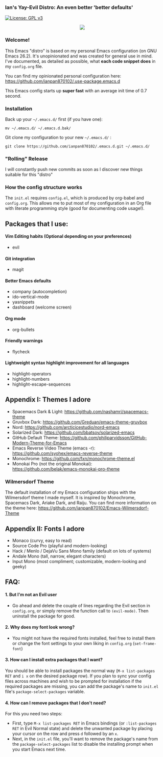 ### Ian's Yay-Evil Distro: An even better 'better defaults'

[![License: GPL v3](https://img.shields.io/badge/License-GPL%20v3-blue.svg)](https://www.gnu.org/licenses/gpl-3.0)

<p align="center">
  <img src="https://upload.wikimedia.org/wikipedia/commons/thumb/0/08/EmacsIcon.svg/120px-EmacsIcon.svg.png" />
</p>

### Welcome!
This Emacs "distro" is based on my personal Emacs configuration (on GNU Emacs 26.2). It's unopinionated and was created for general use in mind. I've documented, as detailed as possible, what **each code snippet does** in my `config.org` file.

You can find my opinionated personal configuration here: https://github.com/ianpan870102/.use-package.emacs.d

This Emacs config starts up **super fast** with an average init time of 0.7 second.

### Installation
Back up your `~/.emacs.d/` first (if you have one):

```mv ~/.emacs.d/ ~/.emacs.d.bak/```

Git clone my configuration to your new `~/.emacs.d/` :

```git clone https://github.com/ianpan870102/.emacs.d.git ~/.emacs.d/```

### "Rolling" Release
I will constantly push new commits as soon as I discover new things suitable for this "distro"

### How the config structure works

The `init.el` requires `config.el`, which is produced by org-babel and `config.org`. This allows me to put most of my configuration in an Org file with literate programming style (good for documenting code usage!).

## Packages that I use:

#### Vim Editing habits (Optional depending on your preferences)
- evil

#### Git integration
- magit

#### Better Emacs defaults
- company (autocompletion)
- ido-vertical-mode
- yasnippets
- dashboard (welcome screen)

#### Org mode
- org-bullets

#### Friendly warnings
- flycheck

#### Lightweight syntax highlight improvement for all languages
- highlight-operators
- highlight-numbers
- highlight-escape-sequences

## Appendix I: Themes I adore
- Spacemacs Dark & Light: https://github.com/nashamri/spacemacs-theme
- Gruvbox Dark: https://github.com/Greduan/emacs-theme-gruvbox
- Nord: https://github.com/arcticicestudio/nord-emacs
- Solarized Dark: https://github.com/bbatsov/solarized-emacs
- GitHub Default Theme: https://github.com/philiparvidsson/GitHub-Modern-Theme-for-Emacs
- Emacs Reverse Video Theme (emacs -r): https://github.com/syohex/emacs-reverse-theme
- Monochrome: https://github.com/fxn/monochrome-theme.el
- Monokai Pro (not the original Monokai): https://github.com/belak/emacs-monokai-pro-theme

### Wilmersdorf Theme
The default installation of my Emacs configuration ships with the Wilmersdorf theme I made myself.
It is inspired by Monochrome, Spacemacs Dark, Ariake Dark, and Raiju.
You can find more information on the theme here: https://github.com/ianpan870102/Emacs-Wilmersdorf-Theme

## Appendix II: Fonts I adore
- Monaco (curvy, easy to read)
- Source Code Pro (playful and modern-looking)
- Hack / Menlo / DejaVu Sans Mono family (default on lots of systems)
- Andale Mono (tall, narrow, elegant characters)
- Input Mono (most compliment; customizable, modern-looking and geeky)

## FAQ:
#### 1. But I'm not an Evil user
- Go ahead and delete the couple of lines regarding the Evil section in `config.org`, or simply remove the function call to `(evil-mode)`. Then uninstall the package for good.
#### 2. Why does my font look wrong?
- You might not have the required fonts installed, feel free to install them or change the font settings to your own liking in `config.org` (`set-frame-font`)

#### 3. How can I install extra packages that I want?
You should be able to install packages the normal way (`M-x list-packages RET` and `i x` on the desired package row). If you plan to sync your config files across machines and wish to be prompted for installation if the required packages are missing, you can add the package's name to `init.el` file's `package-select-packages` variable.

#### 4. How can I remove packages that I don't need?
For this you need two steps:
- First, type `M-x list-packages RET` in Emacs bindings (or `:list-packages RET` in Evil Normal state) and delete the unwanted package by placing your cursor on the row and press `d` followed by an `x`.
- Next, in the `init.el` file, you'll want to remove the package's name from the `package-select-packages` list to disable the installing prompt when you start Emacs next time.
